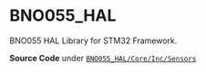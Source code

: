 # BNO055_HAL
BNO055 HAL Library for STM32 Framework.

**Source Code** under [`BNO055_HAL/Core/Inc/Sensors`](https://github.com/ndanilo8/BNO055_HAL/tree/master/BNO055_HAL/Core/Inc/Sensors)

